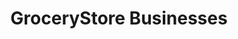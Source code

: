 ---
active: true
name: GroceryStore
sitemap: false
slug: grocerystore
title: GroceryStore Businesses
---